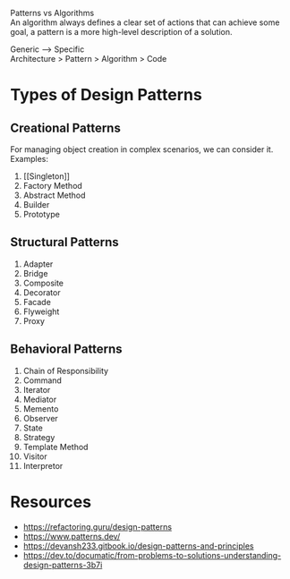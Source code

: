 Patterns vs Algorithms  
An algorithm always defines a clear set of actions that can achieve some goal, a pattern is a more high-level description of a solution.

Generic --> Specific  
Architecture > Pattern > Algorithm > Code

# Types of Design Patterns

## Creational Patterns

For managing object creation in complex scenarios, we can consider it.  
Examples:
1. [[Singleton]]
2. Factory Method
3. Abstract Method
4. Builder
5. Prototype

## Structural Patterns

1. Adapter
2. Bridge
3. Composite
4. Decorator
5. Facade
6. Flyweight
7. Proxy

## Behavioral  Patterns

1. Chain of Responsibility
2. Command
3. Iterator
4. Mediator
5. Memento
6. Observer
7. State
8. Strategy
9. Template Method
10. Visitor
11. Interpretor
# Resources

- https://refactoring.guru/design-patterns
- https://www.patterns.dev/
- https://devansh233.gitbook.io/design-patterns-and-principles
- https://dev.to/documatic/from-problems-to-solutions-understanding-design-patterns-3b7i